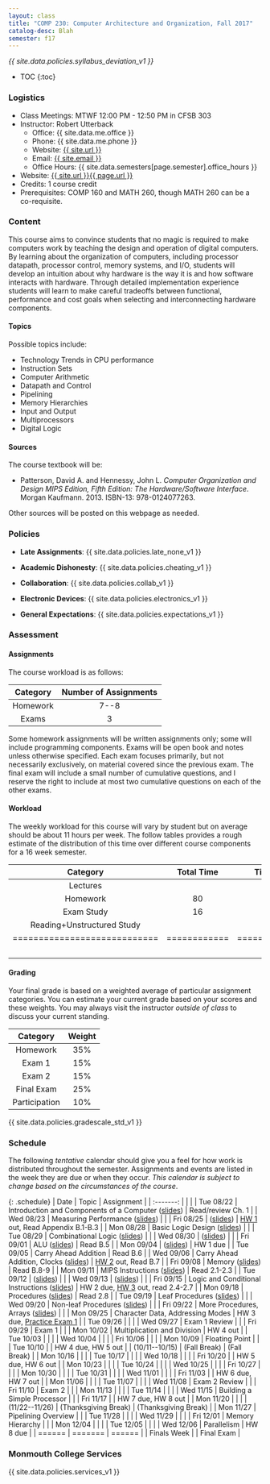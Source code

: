 ```yaml
---
layout: class
title: "COMP 230: Computer Architecture and Organization, Fall 2017"
catalog-desc: Blah
semester: f17
---
```


*{{ site.data.policies.syllabus_deviation_v1 }}*

* TOC
{:toc}

### Logistics

* Class Meetings: MTWF 12:00 PM - 12:50 PM in CFSB 303
* Instructor: Robert Utterback
  * Office: {{ site.data.me.office }}
  * Phone: {{ site.data.me.phone }}
  * Website: <a href="{{ site.url }}">{{ site.url }}</a>
  * Email: <a href="mailto:{{ site.email }}">{{ site.email }}</a>
  * Office Hours: {{ site.data.semesters[page.semester].office_hours }}
* Website: <a href="{{ site.url }}{{ page.url }}">{{ site.url }}{{ page.url }}</a>
* Credits: 1 course credit
* Prerequisites: COMP 160 and MATH 260, though MATH 260 can be a co-requisite.

### Content

This course aims to convince students that no magic is required to
make computers work by teaching the design and operation of digital
computers. By learning about the organization of computers, including
processor datapath, processor control, memory systems, and I/O,
students will develop an intuition about why hardware is the way it is
and how software interacts with hardware. Through detailed
implementation experience students will learn to make careful
tradeoffs between functional, performance and cost goals when
selecting and interconnecting hardware components.

#### Topics

Possible topics include:

* Technology Trends in CPU performance
* Instruction Sets
* Computer Arithmetic
* Datapath and Control
* Pipelining
* Memory Hierarchies
* Input and Output
* Multiprocessors
* Digital Logic

#### Sources

The course textbook will be:

* Patterson, David A. and Hennessy, John L. *Computer Organization and
Design MIPS Edition, Fifth Edition: The Hardware/Software
Interface*. Morgan Kaufmann. 2013. ISBN-13: 978-0124077263.

Other sources will be posted on this webpage as needed.

### Policies

* **Late Assignments**: {{ site.data.policies.late_none_v1 }}

* **Academic Dishonesty**: {{ site.data.policies.cheating_v1 }}

* **Collaboration**: {{ site.data.policies.collab_v1 }}

* **Electronic Devices**: {{ site.data.policies.electronics_v1 }}

* **General Expectations**: {{ site.data.policies.expectations_v1 }}

### Assessment

#### Assignments

The course workload is as follows:

| Category | Number of Assignments |
| :-----:  |             :-------: |
| Homework |                  7--8 |
| Exams    |                     3 |

Some homework assignments will be written assignments only; some will
include programming components. Exams will be open book and notes
unless otherwise specified. Each exam focuses primarily, but not
necessarily exclusively, on material covered since the previous
exam. The final exam will include a small number of cumulative
questions, and I reserve the right to include at most two cumulative
questions on each of the other exams.

#### Workload

The weekly workload for this course will vary by student but on
average should be about 11 hours per week. The follow tables provides
a rough estimate of the distribution of this time over different
course components for a 16 week semester.

| Category                     | Total Time   |     Time/week (hours) |
| :-----:                      | :-------:    |   :-----------------: |
| Lectures                     |              |                     3 |
| Homework                     | 80           |                     5 |
| Exam Study                   | 16           |                     1 |
| Reading+Unstructured Study   |              |                     2 |
| ============================ | ============ | ===================== |
|                              |              |                    11 |

#### Grading

Your final grade is based on a weighted average of particular
assignment categories. You can estimate your current grade based on
your scores and these weights. You may always visit the instructor
*outside of class* to discuss your current standing.

| Category      |    Weight |
| :-----:       | :-------: |
| Homework      |       35% |
| Exam 1        |       15% |
| Exam 2        |       15% |
| Final Exam    |       25% |
| Participation |       10% |

{{ site.data.policies.gradescale_std_v1 }}

### Schedule
The following *tentative* calendar should give you a feel for how work is
distributed throughout the semester. Assignments and events are listed
in the week they are due or when they occur. *This calendar is subject
to change based on the circumstances of the course*.

{: .schedule}
| Date           | Topic                                                            | Assignment                                    |
| :-------:      |                                                                  |                                               |
| Tue 08/22      | Introduction and Components of a Computer ([slides](./L01.pptx)) | Read/review Ch. 1                             |
| Wed 08/23      | Measuring Performance ([slides](./L02.pptx))                     |                                               |
| Fri 08/25      | ([slides](./L03.pptx))                                           | [HW 1](./hw1.pdf) out, Read Appendix B.1-B.3  |
| Mon 08/28      | Basic Logic Design ([slides](./L04.pptx))                        |                                               |
| Tue 08/29      | Combinational Logic ([slides](L05.pptx))                         |                                               |
| Wed 08/30      | ([slides](L06.pptx))                                             |                                               |
| Fri 09/01      | ALU ([slides](L07.pptx))                                         | Read B.5                                      |
| Mon 09/04      | ([slides](L08.pptx))                                             | HW 1 due                                      |
| Tue 09/05      | Carry Ahead Addition                                             | Read B.6                                      |
| Wed 09/06      | Carry Ahead Addition, Clocks ([slides](L09-10.pptx))             | [HW 2](./hw2.pdf) out, Read B.7               |
| Fri 09/08      | Memory ([slides](L11.pptx))                                      | Read B.8-9                                    |
| Mon 09/11      | MIPS Instructions ([slides](L12.pptx))                           | Read 2.1-2.3                                  |
| Tue 09/12      | ([slides](L13.pptx))                                             |                                               |
| Wed 09/13      | ([slides](L14.pptx))                                             |                                               |
| Fri 09/15      | Logic and Conditional Instructions ([slides](L15.pptx))          | HW 2 due, [HW 3](./hw3.pdf) out, read 2.4-2.7 |
| Mon 09/18      | Procedures ([slides](L16.pptx))                                  | Read 2.8                                      |
| Tue 09/19      | Leaf Procedures ([slides](L17.pptx))                             |                                               |
| Wed 09/20      | Non-leaf Procedures ([slides](L18.pptx))                         |                                               |
| Fri 09/22      | More Procedures, Arrays ([slides](L19.pptx))                     |                                               |
| Mon 09/25      | Character Data, Addressing Modes                                 | HW 3 due, [Practice Exam 1](./exam1p.pdf)     |
| Tue 09/26      |                                                                  |                                               |
| Wed 09/27      | Exam 1  Review                                                   |                                               |
| Fri 09/29      | Exam 1                                                           |                                               |
| Mon 10/02      | Multiplication and Division                                      | HW 4 out                                      |
| Tue 10/03      |                                                                  |                                               |
| Wed 10/04      |                                                                  |                                               |
| Fri 10/06      |                                                                  |                                               |
| Mon 10/09      | Floating Point                                                   |                                               |
| Tue 10/10      |                                                                  | HW 4 due, HW 5 out                            |
| (10/11--10/15) | (Fall Break)                                                     | (Fall Break)                                  |
| Mon 10/16      |                                                                  |                                               |
| Tue 10/17      |                                                                  |                                               |
| Wed 10/18      |                                                                  |                                               |
| Fri 10/20      |                                                                  | HW 5 due, HW 6 out                            |
| Mon 10/23      |                                                                  |                                               |
| Tue 10/24      |                                                                  |                                               |
| Wed 10/25      |                                                                  |                                               |
| Fri 10/27      |                                                                  |                                               |
| Mon 10/30      |                                                                  |                                               |
| Tue 10/31      |                                                                  |                                               |
| Wed 11/01      |                                                                  |                                               |
| Fri 11/03      |                                                                  | HW 6 due, HW 7 out                            |
| Mon 11/06      |                                                                  |                                               |
| Tue 11/07      |                                                                  |                                               |
| Wed 11/08      | Exam 2 Review                                                    |                                               |
| Fri 11/10      | Exam 2                                                           |                                               |
| Mon 11/13      |                                                                  |                                               |
| Tue 11/14      |                                                                  |                                               |
| Wed 11/15      | Building a Simple Processor                                      |                                               |
| Fri 11/17      |                                                                  | HW 7 due, HW 8 out                            |
| Mon 11/20      |                                                                  |                                               |
| (11/22--11/26) | (Thanksgiving Break)                                             | (Thanksgiving Break)                          |
| Mon 11/27      | Pipelining Overview                                              |                                               |
| Tue 11/28      |                                                                  |                                               |
| Wed 11/29      |                                                                  |                                               |
| Fri 12/01      | Memory Hierarchy                                                 |                                               |
| Mon 12/04      |                                                                  |                                               |
| Tue 12/05      |                                                                  |                                               |
| Wed 12/06      | Parallelism                                                      | HW 8 due                                      |
| ======         | =======                                                          | ======                                        |
| Finals Week    |                                                                  | Final Exam                                    |

### Monmouth College Services

{{ site.data.policies.services_v1 }}

<!-- Local Variables: -->
<!-- eval: (orgtbl-mode) -->
<!-- End: -->
